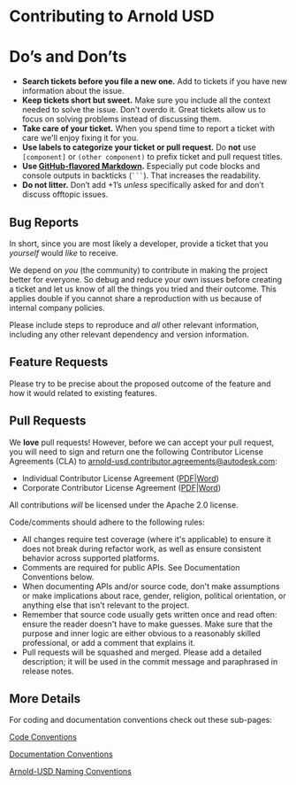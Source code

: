 <!-- SPDX-License-Identifier: Apache-2.0 -->
Contributing to Arnold USD
=======================

# Do’s and Don’ts

* **Search tickets before you file a new one.** Add to tickets if you have new information about the issue.
* **Keep tickets short but sweet.** Make sure you include all the context needed to solve the issue. Don't overdo it. Great tickets allow us to focus on solving problems instead of discussing them.
* **Take care of your ticket.** When you spend time to report a ticket with care we'll enjoy fixing it for you.
* **Use labels to categorize your ticket or pull request.** Do **not** use `[component]` or `(other component)` to prefix ticket and pull request titles. 
* **Use [GitHub-flavored Markdown](https://help.github.com/articles/markdown-basics/).** Especially put code blocks and console outputs in backticks (```` ``` ````). That increases the readability.
* **Do not litter.** Don’t add +1’s _unless_ specifically asked for and don’t discuss offtopic issues.

## Bug Reports

In short, since you are most likely a developer, provide a ticket that you
_yourself_ would _like_ to receive.

We depend on _you_ (the community) to contribute in making the project better
for everyone. So debug and reduce your own issues before creating a ticket and
let us know of all the things you tried and their outcome. This applies double
if you cannot share a reproduction with us because of internal company policies.

Please include steps to reproduce and _all_ other relevant information,
including any other relevant dependency and version information.

## Feature Requests

Please try to be precise about the proposed outcome of the feature and how it
would related to existing features.

## Pull Requests

We **love** pull requests! However, before we can accept your pull request, you will need to sign and return one the following Contributor License Agreements (CLA) to <arnold-usd.contributor.agreements@autodesk.com>:

- Individual Contributor License Agreement ([PDF](docs/cla/Arnold%20components%20for%20USD%20-%20Ind%20Contrib%20Agmt.pdf)|[Word](docs/cla/Arnold%20components%20for%20USD%20-%20Ind%20Contrib%20Agmt.docx))
- Corporate Contributor License Agreement ([PDF](docs/cla/Arnold%20components%20for%20USD%20-%20Corp%20Contrib%20Agmt.pdf)|[Word](docs/cla/Arnold%20components%20for%20USD%20-%20Corp%20Contrib%20Agmt.docx))

All contributions _will_ be licensed under the Apache 2.0 license.

Code/comments should adhere to the following rules:

* All changes require test coverage (where it's applicable) to ensure it does
  not break during refactor work, as well as ensure consistent behavior across
  supported platforms.
* Comments are required for public APIs. See Documentation Conventions below.
* When documenting APIs and/or source code, don't make assumptions or make
  implications about race, gender, religion, political orientation, or anything
  else that isn't relevant to the project.
* Remember that source code usually gets written once and read often: ensure
  the reader doesn't have to make guesses. Make sure that the purpose and inner
  logic are either obvious to a reasonably skilled professional, or add a
  comment that explains it.
* Pull requests will be squashed and merged. Please add a detailed description;
  it will be used in the commit message and paraphrased in release notes.

## More Details

For coding and documentation conventions check out these sub-pages:

[Code Conventions](docs/conventions.md)

[Documentation Conventions](docs/documenting.md)

[Arnold-USD Naming Conventions](docs/naming_conventions.md)
